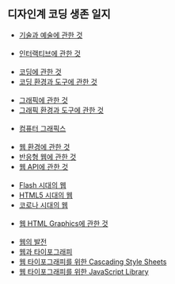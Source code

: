 <h2>디자인계 코딩 생존 일지</h2>
<ul>
 <li><a href = "./script/intro.md">기술과 예술에 관한 것</a></li>
 <br>
 <li><a href = "./script/interactive.md">인터랙티브에 관한 것</a></li>
 <br>
 <li><a href = "./script/coding.md">코딩에 관한 것</a></li>
 <li><a href = "./script/env-and-tool-for-coding.md">코딩 환경과 도구에 관한 것</a></li>
 <br>
 <li><a href = "./script/graphics.md">그래픽에 관한 것</a></li>
 <li><a href = "./script/env-and-tool-for-graphics.md">그래픽 환경과 도구에 관한 것</a></li>
 <br>
 <li><a href = "./script/computer-graphics.md">컴퓨터 그래픽스</a></li>
 <br>
  <li><a href = "./script/web-env.md">웹 환경에 관한 것</a></li>
 <li><a href = "./script/responsive-web.md">반응형 웹에 관한 것</a></li>
 <li><a href = "./script/web-api.md">웹 API에 관한 것</a></li>
 <br>
 <li><a href = "./script/adobe-flash.md"> Flash 시대의 웹</a></li>
 <li><a href = "./script/html5.md">HTML5 시대의 웹</a></li>
 <li><a href = "./script/covid-and-web.md">코로나 시대의 웹</a></li>
 <br>
 <li><a href = "./script/html-graphics.md">웹 HTML Graphics에 관한 것</a></li>
 <br>
 <li><a href = "./script/web-history.md">웹의 발전</a></li>
 <li><a href = "./script/typography-and-web.md">웹과 타이포그래피</a></li>
 <li><a href = "./script/typography-css.md">웹 타이포그래피를 위한 Cascading Style Sheets</a></li>
 <li><a href = "./script/typography-js-library.md">웹 타이포그래피를 위한 JavaScript Library</a></li>
 <br>
</ul>
